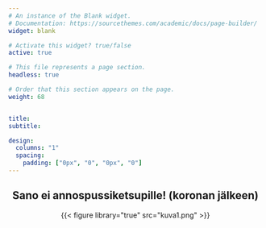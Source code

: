 ```yaml
---
# An instance of the Blank widget.
# Documentation: https://sourcethemes.com/academic/docs/page-builder/
widget: blank

# Activate this widget? true/false
active: true

# This file represents a page section.
headless: true

# Order that this section appears on the page.
weight: 68


title:
subtitle:

design:
  columns: "1"
  spacing:
    padding: ["0px", "0", "0px", "0"]
---
```

<center>

## **Sano ei annospussiketsupille! (koronan jälkeen)**

{{< figure library="true" src="kuva1.png" >}}

<br>
